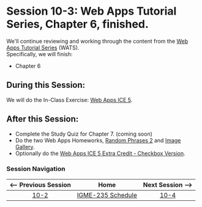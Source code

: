 # Session 10-3: Web Apps Tutorial Series, Chapter 6, finished.

We'll continue reviewing and working through the content from the [Web Apps Tutorial Series](https://github.com/tonethar/IGME-235-Shared/blob/master/tutorial/web-apps-0.md) (WATS).  
Specifically, we will finish:  
- Chapter 6

## During this Session:

We will do the In-Class Exercise:  [Web Apps ICE 5](https://github.com/tonethar/IGME-235-Shared/blob/master/tutorial/web-apps-ex-5.md).

## After this Session:

- Complete the Study Quiz for Chapter 7. (coming soon)
- Do the two Web Apps Homeworks, [Random Phrases 2](https://github.com/tonethar/IGME-235-Shared/blob/master/tutorial/HW-wa-random-phrases-2.md) 
and [Image Gallery](https://github.com/tonethar/IGME-235-Shared/blob/master/tutorial/HW-wa-image-gallery.md).
- Optionally do the [Web Apps ICE 5 Extra Credit - Checkbox Version](https://github.com/tonethar/IGME-235-Shared/blob/master/tutorial/web-apps-ex-5.md#d-individual-optional-extra-credit-worth-1-full-hw).

### Session Navigation

| <-- Previous Session |               Home                  | Next Session --> |
|:--------------------:|:-----------------------------------:|:----------------:|
|  [10-2](10-2.md)       | [IGME-235 Schedule](../schedule.md) |   [10-4](10-4.md)  |
